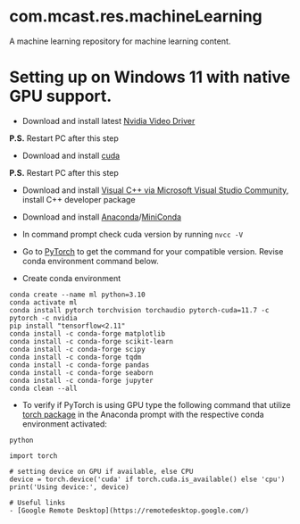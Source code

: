 # com.mcast.res.machineLearning
A machine learning repository for machine learning content.

# Setting up on Windows 11 with native GPU support.
- Download and install latest [Nvidia Video Driver](https://www.nvidia.com/download/index.aspx)

**P.S.** Restart PC after this step

- Download and install [cuda](https://developer.nvidia.com/cuda-downloads)

**P.S.** Restart PC after this step

- Download and install [Visual C++ via Microsoft Visual Studio Community](https://visualstudio.microsoft.com/vs/community/), install C++ developer package
- Download and install [Anaconda](https://anaconda.org/)/[MiniConda](https://docs.conda.io/en/latest/miniconda.html)

- In command prompt check cuda version by running `nvcc -V`
- Go to [PyTorch](https://pytorch.org/get-started/locally/) to get the command for your compatible version. Revise conda environment command below.
- Create conda environment

```
conda create --name ml python=3.10
conda activate ml
conda install pytorch torchvision torchaudio pytorch-cuda=11.7 -c pytorch -c nvidia
pip install "tensorflow<2.11"
conda install -c conda-forge matplotlib
conda install -c conda-forge scikit-learn
conda install -c conda-forge scipy
conda install -c conda-forge tqdm
conda install -c conda-forge pandas
conda install -c conda-forge seaborn
conda install -c conda-forge jupyter
conda clean --all
```

- To verify if PyTorch is using GPU type the following command that utilize [torch package](https://pytorch.org/docs/stable/tensor_attributes.html#torch.torch.device) in the Anaconda prompt with the respective conda environment activated:

```
python

import torch

# setting device on GPU if available, else CPU
device = torch.device('cuda' if torch.cuda.is_available() else 'cpu')
print('Using device:', device)

# Useful links
- [Google Remote Desktop](https://remotedesktop.google.com/)
